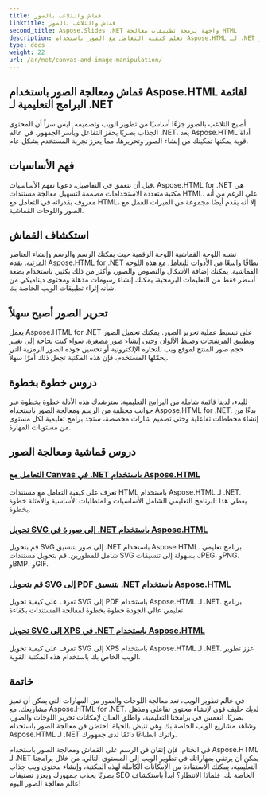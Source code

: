 ```yaml
---
title: قماش والتلاعب بالصور
linktitle: قماش والتلاعب بالصور
second_title: Aspose.Slides .NET واجهة برمجة تطبيقات معالجة HTML
description: تعلم كيفية التعامل مع الصور باستخدام Aspose.HTML لـ .NET من خلال البرامج التعليمية خطوة بخطوة. اكتشف قوة اللوحة القماشية وتحرير الصور.
type: docs
weight: 22
url: /ar/net/canvas-and-image-manipulation/
---
```


## قماش ومعالجة الصور باستخدام Aspose.HTML لقائمة البرامج التعليمية لـ .NET

أصبح التلاعب بالصور جزءًا أساسيًا من تطوير الويب وتصميمه. ليس سراً أن المحتوى الجذاب بصريًا يحفز التفاعل ويأسر الجمهور. في عالم .NET، يعد Aspose.HTML أداة قوية يمكنها تمكينك من إنشاء الصور وتحريرها، مما يعزز تجربة المستخدم بشكل عام.

## فهم الأساسيات

قبل أن نتعمق في التفاصيل، دعونا نفهم الأساسيات. Aspose.HTML for .NET هي مكتبة متعددة الاستخدامات مصممة لتسهيل معالجة مستندات HTML. على الرغم من أنه معروف بقدراته في التعامل مع HTML، إلا أنه يقدم أيضًا مجموعة من الميزات للعمل مع الصور واللوحات القماشية.

## استكشاف القماش

تشبه اللوحة القماشية اللوحة الرقمية حيث يمكنك الرسم والرسم وإنشاء العناصر المرئية. يقدم Aspose.HTML for .NET نطاقًا واسعًا من الأدوات للتعامل مع هذه اللوحة القماشية. يمكنك إضافة الأشكال والنصوص والصور، وأكثر من ذلك بكثير. باستخدام بضعة أسطر فقط من التعليمات البرمجية، يمكنك إنشاء رسومات مذهلة ومحتوى ديناميكي من شأنه إثراء تطبيقات الويب الخاصة بك.

## تحرير الصور أصبح سهلاً

يعمل Aspose.HTML for .NET على تبسيط عملية تحرير الصور. يمكنك تحميل الصور وتطبيق المرشحات وضبط الألوان وحتى إنشاء صور مصغرة. سواء كنت بحاجة إلى تغيير حجم صور المنتج لموقع ويب للتجارة الإلكترونية أو تحسين جودة الصور الرمزية التي يحمّلها المستخدم، فإن هذه المكتبة تجعل ذلك أمرًا سهلاً.

## دروس خطوة بخطوة

للبدء، لدينا قائمة شاملة من البرامج التعليمية. سترشدك هذه الأدلة خطوة بخطوة عبر جوانب مختلفة من الرسم ومعالجة الصور باستخدام Aspose.HTML for .NET. بدءًا من إنشاء مخططات تفاعلية وحتى تصميم شارات مخصصة، ستجد برامج تعليمية لكل مستوى من مستويات المهارة.

## دروس قماشية ومعالجة الصور
### [التعامل مع Canvas في .NET باستخدام Aspose.HTML](./manipulating-canvas/)
تعرف على كيفية التعامل مع مستندات HTML باستخدام Aspose.HTML لـ .NET. يغطي هذا البرنامج التعليمي الشامل الأساسيات والمتطلبات الأساسية والأمثلة خطوة بخطوة.
### [تحويل SVG إلى صورة في .NET باستخدام Aspose.HTML](./convert-svg-to-image/)
قم بتحويل SVG إلى صور بتنسيق .NET باستخدام Aspose.HTML. برنامج تعليمي شامل للمطورين. قم بتحويل مستندات SVG بسهولة إلى تنسيقات JPEG، وPNG، وBMP، وGIF.
### [قم بتحويل SVG إلى PDF بتنسيق .NET باستخدام Aspose.HTML](./convert-svg-to-pdf/)
تعرف على كيفية تحويل SVG إلى PDF باستخدام Aspose.HTML لـ .NET. برنامج تعليمي عالي الجودة خطوة بخطوة لمعالجة المستندات بكفاءة.
### [تحويل SVG إلى XPS في .NET باستخدام Aspose.HTML](./convert-svg-to-xps/)
تعرف على كيفية تحويل SVG إلى XPS باستخدام Aspose.HTML لـ .NET. عزز تطوير الويب الخاص بك باستخدام هذه المكتبة القوية.

## خاتمة

في عالم تطوير الويب، تعد معالجة اللوحات والصور من المهارات التي يمكن أن تميز مشاريعك. مع Aspose.HTML for .NET، لديك حليف قوي لإنشاء محتوى تفاعلي ومذهل بصريًا. انغمس في برامجنا التعليمية، واطلق العنان لإمكانات تحرير اللوحات والصور، وشاهد مشاريع الويب الخاصة بك وهي تنبض بالحياة. احتضن فن معالجة الصور باستخدام Aspose.HTML لـ .NET واترك انطباعًا دائمًا لدى جمهورك.

في الختام، فإن إتقان فن الرسم على القماش ومعالجة الصور باستخدام Aspose.HTML لـ .NET يمكن أن يرتقي بمهاراتك في تطوير الويب إلى المستوى التالي. من خلال برامجنا التعليمية، يمكنك الاستفادة من الإمكانات الكاملة لهذه المكتبة، وإنشاء محتوى ويب جذاب بصريًا يجذب جمهورك ويعزز تصنيفات SEO الخاصة بك. فلماذا الانتظار؟ ابدأ باستكشاف عالم معالجة الصور اليوم!